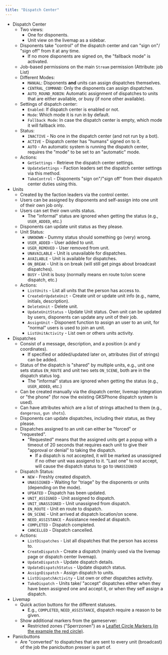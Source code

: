 ```yaml
---
title: "Dispatch Center"
---
```


* Dispatch Center
    * Two views:
        * One for disponents.
        * Unit view on the livemap as a sidebar.
    * Disponents take "control" of the dispatch center and can "sign on"/ "sign off" from it at any time.
        * If no more disponents are signed on, the "fallback mode" is activated.
    * Job-based permissions on the main `Stream` permission (Attribute: job List)
    * Different Modes:
        * `MANUAL`: Disponents **and** units can assign dispatches themselves.
        * `CENTRAL_COMMAND`: Only the disponents can assign dispatches.
        * `AUTO_ROUND_ROBIN`: Automatic assignment of dispatches to units that are either available, or busy (if none other available).
    * Settings of dispatch center:
        * `Enabled`: If dispatch center is enabled or not.
        * `Mode`: Which mode it is run in by default.
        * `Fallback Mode`: In case the dispatch center is empty, which mode it will fallback into.
    * Status:
        * `INACTIVE` - No one in the dispatch center (and not run by a bot).
        * `ACTIVE` - Dispatch center has "humans" signed on to it.
        * `AUTO` - An automatic system is running the dispatch center, requires the "mode" to be set to an "automatic" mode.
    * Actions:
        * `GetSettings` - Retrieve the dispatch center settings.
        * `UpdateSettings` - Faction leaders set the dispatch center settings via this method.
        * `TakeControl` - Disponents "sign on"/"sign off" from their dispatch center duties using this.
* Units
    * Created by the faction leaders via the control center.
    * Users can be assigned by disponents and self-assign into one unit of their own job only.
    * Users can set their own units status.
        * The "informal" status are ignored when getting the status (e.g., `USER_ADDED`, etc.)
    * Disponents can update unit status as they please.
    * Unit Status:
        * `UNKNOWN` - Dummy status should something go (very) wrong.
        * `USER_ADDED` - User added to unit.
        * `USER_REMOVED` - User removed from unit.
        * `UNAVAILABLE` - Unit is unavailable for dispatches.
        * `AVAILABLE` - Unit is available for dispatches.
        * `ON_BREAK` - Unit is on break (will still get pings about broadcast dispatches).
        * `BUSY` - Unit is busy (normally means en route to/on scene dispatch, etc.)
    * Actions:
        * `ListUnits` - List all units that the person has access to.
        * `CreateOrUpdateUnit` - Create unit or update unit info (e.g., name, initials, description).
        * `DeleteUnit` - Delete unit.
        * `UpdateUnitStatus` - Update Unit status. Own unit can be updated by users, disponents can update any unit of their job.
        * `AssignUnit` - Disponent function to assign an user to an unit, for "normal" users is used to join an unit.
        * `ListUnitActivity` - List own or others units activity.
* Dispatches
    * Consist of a message, description, and a position (x and y coordinates).
        * If specified or added/updated later on, attributes (list of strings) can be added.
    * Status of the dispatch is "shared" by multiple units, e.g., unit one sets status `EN_ROUTE` and unit two sets `ON_SCENE`, both are in the dispatch status log.
        * The "informal" status are ignored when getting the status (e.g., `USER_ADDED`, etc.)
    * Can be created manually via the dispatch center, livemap integration or "the phone" (for now the existing GKSPhone dispatch system is used).
    * Can have attributes which are a list of strings attached to them (e.g., `dangerous`, `gun shots`).
    * Disponents can update dispatches, including their status, as they please.
    * Dispatches assigned to an unit can either be "forced" or "requested".
        * "Requested" means that the assigned units get a popup with a timeout of 20 seconds that requires each unit to give their "approval or denial" to taking the dispatch.
            * If a dispatch is not accepted, it will be marked as unassigned if no other unit was assigend to it. "Last one" to not accept, will cause the dispatch status to go to `UNASSIGNED`
    * Dispatch Status:
        * `NEW` - Freshly created dispatch.
        * `UNASSIGNED` - Waiting for "triage" by the disponents or units (depending on the mode).
        * `UPDATED` - Dispatch has been updated.
        * `UNIT_ASSIGNED` - Unit assigned to dispatch.
        * `UNIT_UNASSIGNED` - Unit unassigned from dispatch.
        * `EN_ROUTE` - Unit en route to dispatch.
        * `ON_SCENE` - Unit arrived at dispatch location/on scene.
        * `NEED_ASSISTANCE` - Assistance needed at dispatch.
        * `COMPLETED` - Dispatch completed.
        * `CANCELLED` - Dispatch cancelled.
    * Actions:
        * `ListDispatches` - List all dispatches that the person has access to.
        * `CreateDispatch` - Create a dispatch (mainly used via the livemap page or dispatch center livemap).
        * `UpdateDispatch` - Update dispatch details.
        * `UpdateDispatchStatus` - Update dispatch status.
        * `AssignDispatch` - Assign dispatch to units.
        * `ListDispatchActivity` - List own or other dispatches activity.
        * `TakeDispatch` - Units take/ "accept" dispatches either when they have been assigned one and accept it, or when they self assign a dispatch.
* Livemap
    * Quick action buttons for the different statuses.
        * E.g., `COMPLETED`, `NEED_ASSISTANCE`, dispatch require a reason to be given.
    * Show additional markers from the gameserver:
        * Restricted zones ("Sperrzonen") as a [Leaflet Circle Markers (in the example the red circle)](https://leafletjs.com/examples/quick-start/#markers-circles-and-polygons).
* Panicbuttons
    * Are "converted" to dispatches that are sent to every unit (broadcast) of the job the panicbutton presser is part of.
